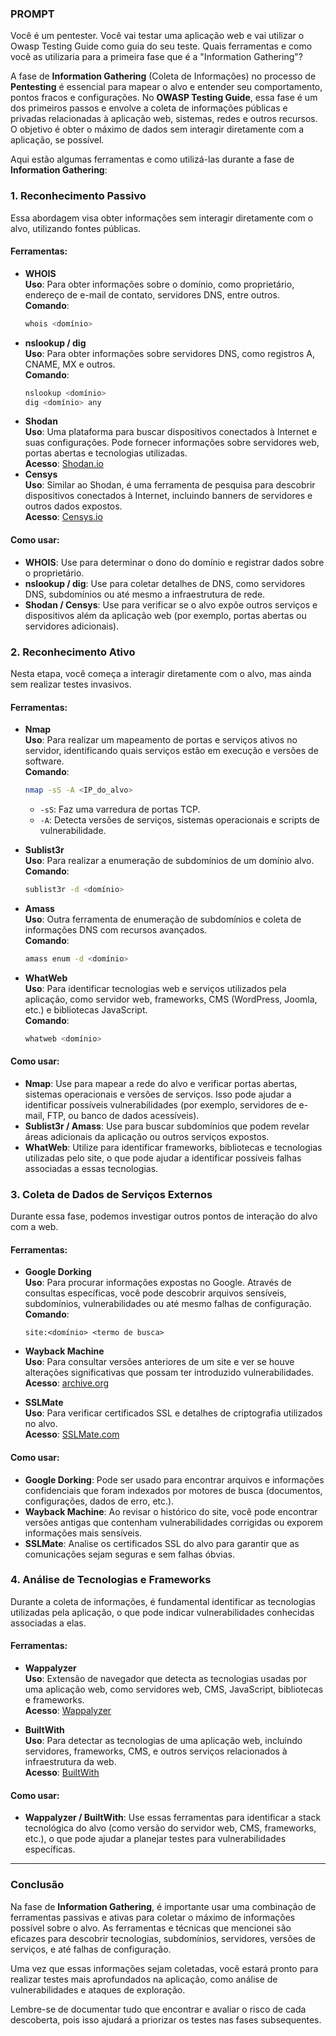 
### **PROMPT**
Você é um pentester. Você vai testar uma aplicação web e vai utilizar o Owasp Testing Guide como guia do seu teste. Quais ferramentas e como você as utilizaria para a primeira fase que é a "Information Gathering"?

A fase de **Information Gathering** (Coleta de Informações) no processo de **Pentesting** é essencial para mapear o alvo e entender seu comportamento, pontos fracos e configurações. No **OWASP Testing Guide**, essa fase é um dos primeiros passos e envolve a coleta de informações públicas e privadas relacionadas à aplicação web, sistemas, redes e outros recursos. O objetivo é obter o máximo de dados sem interagir diretamente com a aplicação, se possível.

Aqui estão algumas ferramentas e como utilizá-las durante a fase de **Information Gathering**:

### 1. **Reconhecimento Passivo**
Essa abordagem visa obter informações sem interagir diretamente com o alvo, utilizando fontes públicas.

#### Ferramentas:
- **WHOIS**  
  **Uso**: Para obter informações sobre o domínio, como proprietário, endereço de e-mail de contato, servidores DNS, entre outros.  
  **Comando**:
  ```bash
  whois <domínio>
  ```
- **nslookup / dig**  
  **Uso**: Para obter informações sobre servidores DNS, como registros A, CNAME, MX e outros.  
  **Comando**:
  ```bash
  nslookup <domínio>
  dig <domínio> any
  ```
- **Shodan**  
  **Uso**: Uma plataforma para buscar dispositivos conectados à Internet e suas configurações. Pode fornecer informações sobre servidores web, portas abertas e tecnologias utilizadas.  
  **Acesso**: [Shodan.io](https://www.shodan.io)
- **Censys**  
  **Uso**: Similar ao Shodan, é uma ferramenta de pesquisa para descobrir dispositivos conectados à Internet, incluindo banners de servidores e outros dados expostos.  
  **Acesso**: [Censys.io](https://www.censys.io)

#### Como usar:
- **WHOIS**: Use para determinar o dono do domínio e registrar dados sobre o proprietário.
- **nslookup / dig**: Use para coletar detalhes de DNS, como servidores DNS, subdomínios ou até mesmo a infraestrutura de rede.
- **Shodan / Censys**: Use para verificar se o alvo expõe outros serviços e dispositivos além da aplicação web (por exemplo, portas abertas ou servidores adicionais).

### 2. **Reconhecimento Ativo**
Nesta etapa, você começa a interagir diretamente com o alvo, mas ainda sem realizar testes invasivos.

#### Ferramentas:
- **Nmap**  
  **Uso**: Para realizar um mapeamento de portas e serviços ativos no servidor, identificando quais serviços estão em execução e versões de software.  
  **Comando**:
  ```bash
  nmap -sS -A <IP_do_alvo>
  ```
  - `-sS`: Faz uma varredura de portas TCP.
  - `-A`: Detecta versões de serviços, sistemas operacionais e scripts de vulnerabilidade.
  
- **Sublist3r**  
  **Uso**: Para realizar a enumeração de subdomínios de um domínio alvo.  
  **Comando**:
  ```bash
  sublist3r -d <domínio>
  ```

- **Amass**  
  **Uso**: Outra ferramenta de enumeração de subdomínios e coleta de informações DNS com recursos avançados.  
  **Comando**:
  ```bash
  amass enum -d <domínio>
  ```

- **WhatWeb**  
  **Uso**: Para identificar tecnologias web e serviços utilizados pela aplicação, como servidor web, frameworks, CMS (WordPress, Joomla, etc.) e bibliotecas JavaScript.  
  **Comando**:
  ```bash
  whatweb <domínio>
  ```

#### Como usar:
- **Nmap**: Use para mapear a rede do alvo e verificar portas abertas, sistemas operacionais e versões de serviços. Isso pode ajudar a identificar possíveis vulnerabilidades (por exemplo, servidores de e-mail, FTP, ou banco de dados acessíveis).
- **Sublist3r / Amass**: Use para buscar subdomínios que podem revelar áreas adicionais da aplicação ou outros serviços expostos.
- **WhatWeb**: Utilize para identificar frameworks, bibliotecas e tecnologias utilizadas pelo site, o que pode ajudar a identificar possíveis falhas associadas a essas tecnologias.

### 3. **Coleta de Dados de Serviços Externos**
Durante essa fase, podemos investigar outros pontos de interação do alvo com a web.

#### Ferramentas:
- **Google Dorking**  
  **Uso**: Para procurar informações expostas no Google. Através de consultas específicas, você pode descobrir arquivos sensíveis, subdomínios, vulnerabilidades ou até mesmo falhas de configuração.  
  **Comando**:
  ```plaintext
  site:<domínio> <termo de busca>
  ```

- **Wayback Machine**  
  **Uso**: Para consultar versões anteriores de um site e ver se houve alterações significativas que possam ter introduzido vulnerabilidades.  
  **Acesso**: [archive.org](https://archive.org/web/)

- **SSLMate**  
  **Uso**: Para verificar certificados SSL e detalhes de criptografia utilizados no alvo.  
  **Acesso**: [SSLMate.com](https://www.sslmate.com)

#### Como usar:
- **Google Dorking**: Pode ser usado para encontrar arquivos e informações confidenciais que foram indexados por motores de busca (documentos, configurações, dados de erro, etc.).
- **Wayback Machine**: Ao revisar o histórico do site, você pode encontrar versões antigas que contenham vulnerabilidades corrigidas ou exporem informações mais sensíveis.
- **SSLMate**: Analise os certificados SSL do alvo para garantir que as comunicações sejam seguras e sem falhas óbvias.

### 4. **Análise de Tecnologias e Frameworks**
Durante a coleta de informações, é fundamental identificar as tecnologias utilizadas pela aplicação, o que pode indicar vulnerabilidades conhecidas associadas a elas.

#### Ferramentas:
- **Wappalyzer**  
  **Uso**: Extensão de navegador que detecta as tecnologias usadas por uma aplicação web, como servidores web, CMS, JavaScript, bibliotecas e frameworks.  
  **Acesso**: [Wappalyzer](https://www.wappalyzer.com)

- **BuiltWith**  
  **Uso**: Para detectar as tecnologias de uma aplicação web, incluindo servidores, frameworks, CMS, e outros serviços relacionados à infraestrutura da web.  
  **Acesso**: [BuiltWith](https://builtwith.com)

#### Como usar:
- **Wappalyzer / BuiltWith**: Use essas ferramentas para identificar a stack tecnológica do alvo (como versão do servidor web, CMS, frameworks, etc.), o que pode ajudar a planejar testes para vulnerabilidades específicas.

---

### Conclusão
Na fase de **Information Gathering**, é importante usar uma combinação de ferramentas passivas e ativas para coletar o máximo de informações possível sobre o alvo. As ferramentas e técnicas que mencionei são eficazes para descobrir tecnologias, subdomínios, servidores, versões de serviços, e até falhas de configuração.

Uma vez que essas informações sejam coletadas, você estará pronto para realizar testes mais aprofundados na aplicação, como análise de vulnerabilidades e ataques de exploração.

Lembre-se de documentar tudo que encontrar e avaliar o risco de cada descoberta, pois isso ajudará a priorizar os testes nas fases subsequentes.